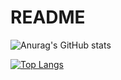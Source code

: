 # README
![Anurag's GitHub stats](https://github-readme-stats.vercel.app/api?username=qiaogun&theme=blueberry&show_icons=true)

[![Top Langs](https://github-readme-stats.vercel.app/api/top-langs/?username=qiaogun&&hide=Jupyter%20Notebook&layout=compact)](https://github.com/anuraghazra/github-readme-stats)

